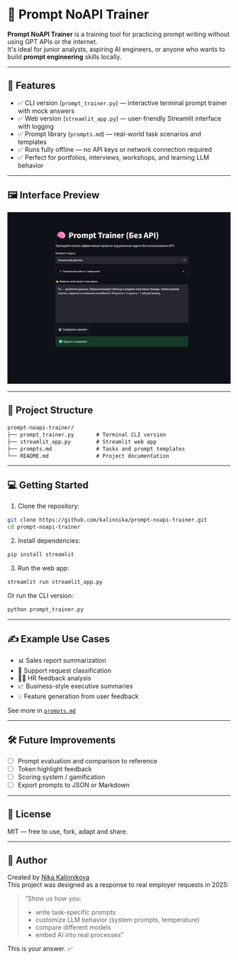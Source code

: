 # 🧠 Prompt NoAPI Trainer

**Prompt NoAPI Trainer** is a training tool for practicing prompt writing without using GPT APIs or the internet.  
It's ideal for junior analysts, aspiring AI engineers, or anyone who wants to build **prompt engineering** skills locally.

---

## 🚀 Features

- ✅ CLI version (`prompt_trainer.py`) — interactive terminal prompt trainer with mock answers
- ✅ Web version (`streamlit_app.py`) — user-friendly Streamlit interface with logging
- ✅ Prompt library (`prompts.md`) — real-world task scenarios and templates
- ✅ Runs fully offline — no API keys or network connection required
- ✅ Perfect for portfolios, interviews, workshops, and learning LLM behavior

---

## 🖼 Interface Preview

![Streamlit UI](demo.png)

---

## 📂 Project Structure

```
prompt-noapi-trainer/
├── prompt_trainer.py       # Terminal CLI version
├── streamlit_app.py        # Streamlit web app
├── prompts.md              # Tasks and prompt templates
└── README.md               # Project documentation
```

---

## 💻 Getting Started

1. Clone the repository:
```bash
git clone https://github.com/kalinnika/prompt-noapi-trainer.git
cd prompt-noapi-trainer
```

2. Install dependencies:
```bash
pip install streamlit
```

3. Run the web app:
```bash
streamlit run streamlit_app.py
```

Or run the CLI version:
```bash
python prompt_trainer.py
```

---

## ✍️ Example Use Cases

- 📊 Sales report summarization
- 🧠 Support request classification
- 👩‍💼 HR feedback analysis
- 📈 Business-style executive summaries
- 💡 Feature generation from user feedback

See more in [`prompts.md`](prompts.md)

---

## 🛠 Future Improvements

- [ ] Prompt evaluation and comparison to reference
- [ ] Token highlight feedback
- [ ] Scoring system / gamification
- [ ] Export prompts to JSON or Markdown

---

## 📜 License

MIT — free to use, fork, adapt and share.

---

## 🤝 Author

Created by [Nika Kalinnikova](https://github.com/KalinNika)  
This project was designed as a response to real employer requests in 2025:

> “Show us how you:
> - write task-specific prompts  
> - customize LLM behavior (system prompts, temperature)  
> - compare different models  
> - embed AI into real processes”

This is your answer. ✅
